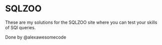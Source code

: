 # SQLZOO


These are my solutions for the SQLZOO site where you can test your skills of SQl queries.

Done by @alexawesomecode
